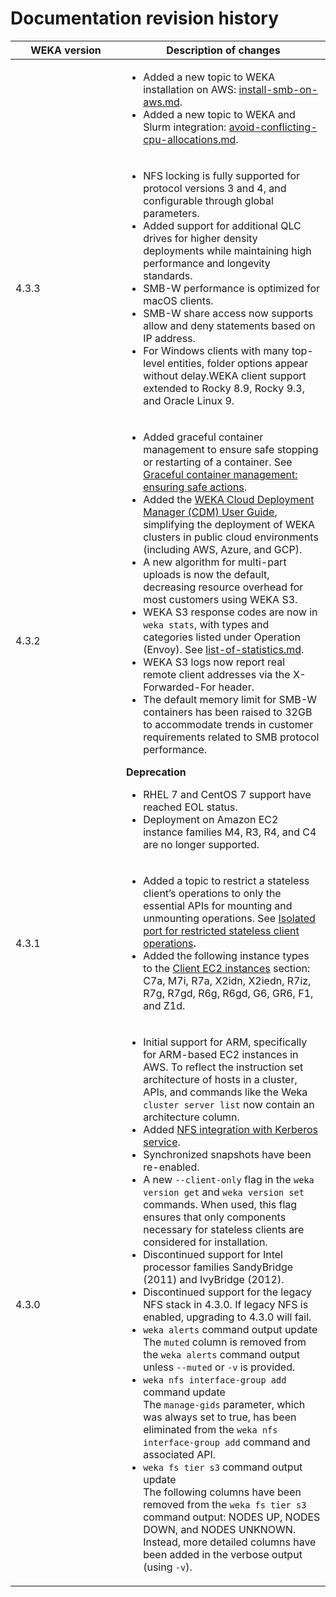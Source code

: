 # Documentation revision history

<table><thead><tr><th width="161">WEKA version</th><th>Description of changes</th></tr></thead><tbody><tr><td></td><td><ul><li>Added a new topic to WEKA installation on AWS: <a data-mention href="../planning-and-installation/aws/install-smb-on-aws.md">install-smb-on-aws.md</a>.</li><li>Added a new topic to WEKA and Slurm integration: <a data-mention href="../best-practice-guides/weka-and-slurm-integration/avoid-conflicting-cpu-allocations.md">avoid-conflicting-cpu-allocations.md</a>.</li></ul></td></tr><tr><td>4.3.3</td><td><ul><li>NFS locking is fully supported for protocol versions 3 and 4, and configurable through global parameters.</li><li>Added support for additional QLC drives for higher density deployments while maintaining high performance and longevity standards.</li><li>SMB-W performance is optimized for macOS clients.</li><li>SMB-W share access now supports allow and deny statements based on IP address.</li><li>For Windows clients with many top-level entities, folder options appear without delay.WEKA client support extended to Rocky 8.9, Rocky 9.3, and Oracle Linux 9.</li></ul></td></tr><tr><td>4.3.2</td><td><ul><li>Added graceful container management to ensure safe stopping or restarting of a container. See <a href="../operation-guide/expanding-and-shrinking-cluster-resources/expansion-of-specific-resources.md#graceful-container-management-ensuring-safe-actions">Graceful container management: ensuring safe actions</a>.</li><li>Added the <a href="../planning-and-installation/weka-cloud-deployment-manager-cdm-user-guide.md">WEKA Cloud Deployment Manager (CDM) User Guide</a>, simplifying the deployment of WEKA clusters in public cloud environments (including AWS, Azure, and GCP).</li><li>A new algorithm for multi-part uploads is now the default, decreasing resource overhead for most customers using WEKA S3.</li><li>WEKA S3 response codes are now in <code>weka stats</code>, with types and categories listed under Operation (Envoy). See <a data-mention href="../operation-guide/statistics/list-of-statistics.md">list-of-statistics.md</a>.</li><li>WEKA S3 logs now report real remote client addresses via the X-Forwarded-For header.</li><li>The default memory limit for SMB-W containers has been raised to 32GB to accommodate trends in customer requirements related to SMB protocol performance.</li></ul><p><strong>Deprecation</strong></p><ul><li>RHEL 7 and CentOS 7 support have reached EOL status.</li><li>Deployment on Amazon EC2 instance families M4, R3, R4, and C4 are no longer supported.</li></ul></td></tr><tr><td>4.3.1</td><td><ul><li>Added a topic to restrict a stateless client’s operations to only the essential APIs for mounting and unmounting operations. See <a href="../weka-filesystems-and-object-stores/mounting-filesystems/#mounting-filesystems-using-stateless-clients">Isolated port for restricted stateless client operations</a><strong>.</strong></li><li>Added the following instance types to the <a href="../planning-and-installation/aws/weka-installation-on-aws-using-terraform/supported-ec2-instance-types.md#client-ec2-instances">Client EC2 instances</a> section: C7a, M7i, R7a, X2idn, X2iedn, R7iz, R7g, R7gd, R6g, R6gd, G6, GR6, F1, and Z1d.</li></ul></td></tr><tr><td>4.3.0</td><td><ul><li>Initial support for ARM, specifically for ARM-based EC2 instances in AWS. To reflect the instruction set architecture of hosts in a cluster, APIs, and commands like the Weka <code>cluster server list</code> now contain an architecture column.</li><li>Added <a href="../additional-protocols/nfs-support/#nfs-integration-with-kerberos-service">NFS integration with Kerberos service</a>.</li><li>Synchronized snapshots have been re-enabled.</li><li>A new <code>--client-only</code> flag in the <code>weka version get</code> and <code>weka version set</code> commands. When used, this flag ensures that only components necessary for stateless clients are considered for installation.</li><li>Discontinued support for Intel processor families SandyBridge (2011) and IvyBridge (2012).</li><li>Discontinued support for the legacy NFS stack in 4.3.0. If legacy NFS is enabled, upgrading to 4.3.0 will fail.</li><li><code>weka alerts</code> command output update<br>The <code>muted</code> column is removed from the <code>weka alerts</code> command output unless <code>--muted</code> or <code>-v</code> is provided.</li><li><code>weka nfs interface-group add</code> command update<br>The <code>manage-gids</code> parameter, which was always set to true, has been eliminated from the <code>weka nfs interface-group add</code> command and associated API.</li><li><code>weka fs tier s3</code> command output update<br>The following columns have been removed from the <code>weka fs tier s3</code> command output: NODES UP, NODES DOWN, and NODES UNKNOWN. Instead, more detailed columns have been added in the verbose output (using <code>-v</code>).</li></ul></td></tr></tbody></table>
